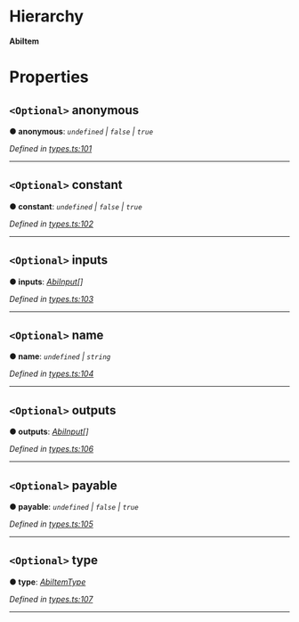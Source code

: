 

# Hierarchy

**AbiItem**

# Properties

<a id="anonymous"></a>

## `<Optional>` anonymous

**● anonymous**: *`undefined` | `false` | `true`*

*Defined in [types.ts:101](https://github.com/paritytech/js-libs/blob/ad78d68/packages/abi/src/types.ts#L101)*

___
<a id="constant"></a>

## `<Optional>` constant

**● constant**: *`undefined` | `false` | `true`*

*Defined in [types.ts:102](https://github.com/paritytech/js-libs/blob/ad78d68/packages/abi/src/types.ts#L102)*

___
<a id="inputs"></a>

## `<Optional>` inputs

**● inputs**: *[AbiInput](_types_.abiinput.md)[]*

*Defined in [types.ts:103](https://github.com/paritytech/js-libs/blob/ad78d68/packages/abi/src/types.ts#L103)*

___
<a id="name"></a>

## `<Optional>` name

**● name**: *`undefined` | `string`*

*Defined in [types.ts:104](https://github.com/paritytech/js-libs/blob/ad78d68/packages/abi/src/types.ts#L104)*

___
<a id="outputs"></a>

## `<Optional>` outputs

**● outputs**: *[AbiInput](_types_.abiinput.md)[]*

*Defined in [types.ts:106](https://github.com/paritytech/js-libs/blob/ad78d68/packages/abi/src/types.ts#L106)*

___
<a id="payable"></a>

## `<Optional>` payable

**● payable**: *`undefined` | `false` | `true`*

*Defined in [types.ts:105](https://github.com/paritytech/js-libs/blob/ad78d68/packages/abi/src/types.ts#L105)*

___
<a id="type"></a>

## `<Optional>` type

**● type**: *[AbiItemType](../modules/_types_.md#abiitemtype)*

*Defined in [types.ts:107](https://github.com/paritytech/js-libs/blob/ad78d68/packages/abi/src/types.ts#L107)*

___

